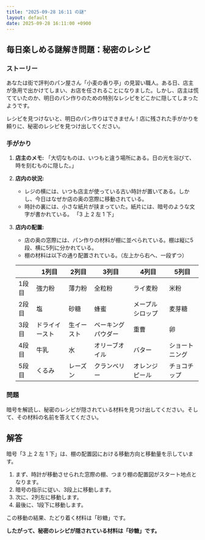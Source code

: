```yaml
---
title: "2025-09-28 16:11 の謎"
layout: default
date: 2025-09-28 16:11:00 +0900
---
```

## 毎日楽しめる謎解き問題：秘密のレシピ

### ストーリー

あなたは街で評判のパン屋さん「小麦の香り亭」の見習い職人。ある日、店主が急用で出かけてしまい、お店を任されることになりました。しかし、店主は慌てていたのか、明日のパン作りのための特別なレシピをどこかに隠してしまったようです。

レシピを見つけないと、明日のパン作りはできません！店に残された手がかりを頼りに、秘密のレシピを見つけ出してください。

### 手がかり

1.  **店主のメモ:**
    「大切なものは、いつもと違う場所にある。日の光を浴びて、時を刻むものに隠した。」

2.  **店内の状況:**
    *   レジの横には、いつも店主が使っている古い時計が置いてある。しかし、今日はなぜか店の奥の窓際に移動されている。
    *   時計の裏には、小さな紙片が挟まっていた。紙片には、暗号のような文字が書かれている。
        「3 上 2 左 1 下」

3.  **店内の配置:**
    *   店の奥の窓際には、パン作りの材料が棚に並べられている。棚は縦に5段、横に5列に分かれている。
    *   棚の材料は以下の通り配置されている。（左上から右へ、一段ずつ）

    |       | 1列目       | 2列目       | 3列目       | 4列目       | 5列目       |
    |-------|-------------|-------------|-------------|-------------|-------------|
    | 1段目  | 強力粉       | 薄力粉       | 全粒粉       | ライ麦粉     | 米粉       |
    | 2段目  | 塩          | 砂糖        | 蜂蜜        | メープルシロップ | 麦芽糖     |
    | 3段目  | ドライイースト | 生イースト   | ベーキングパウダー | 重曹        | 卵         |
    | 4段目  | 牛乳        | 水          | オリーブオイル | バター      | ショートニング |
    | 5段目  | くるみ       | レーズン      | クランベリー | オレンジピール | チョコチップ |

### 問題

暗号を解読し、秘密のレシピが隠されている材料を見つけ出してください。そして、その材料の名前を答えてください。

## 解答

暗号「3 上 2 左 1 下」は、棚の配置図における移動方向と移動量を示しています。

1.  まず、時計が移動させられた窓際の棚、つまり棚の配置図がスタート地点となります。
2.  暗号の指示に従い、3段上に移動します。
3.  次に、2列左に移動します。
4.  最後に、1段下に移動します。

この移動の結果、たどり着く材料は「砂糖」です。

**したがって、秘密のレシピが隠されている材料は「砂糖」です。**
